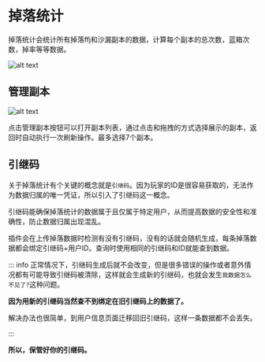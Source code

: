 # 掉落统计

掉落统计会统计所有掉落ffj和沙漏副本的数据，计算每个副本的总次数，蓝箱次数，掉率等等数据。

![alt text](/assets/img/drop-img1.png)

## 管理副本

![alt text](/assets/img/drop-img2.gif)

点击管理副本按钮可以打开副本列表，通过点击和拖拽的方式选择展示的副本，返回时自动执行一次刷新操作。最多选择7个副本。

## 引继码

关于掉落统计有个关键的概念就是`引继码`。因为玩家的ID是很容易获取的，无法作为数据归属的唯一凭证，所以引入了引继码这一概念。

引继码能确保掉落统计的数据属于且仅属于特定用户，从而提高数据的安全性和准确性，防止数据归属出现混乱。

插件会在上传掉落数据时检测有没有引继码，没有的话就会随机生成，每条掉落数据都会绑定引继码+用户ID。查询时使用相同的引继码和ID就能查到数据。

::: info
正常情况下，引继码生成后就不会改变，但是很多错误的操作或者意外情况都有可能导致引继码被清除，这样就会生成新的引继码，也就会发生`我数据怎么不见了?`这种问题。

**因为用新的引继码当然查不到绑定在旧引继码上的数据了。**

解决办法也很简单，到用户信息页面迁移回旧引继码，这样一条数据都不会丢失。

:::

**所以，保管好你的引继码。**
